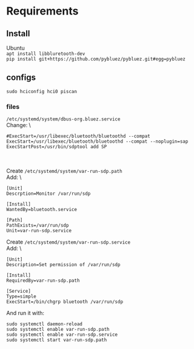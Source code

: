 
# Requirements

## Install
Ubuntu \
`apt install libbluretooth-dev` \
`pip install git+https://github.com/pybluez/pybluez.git#egg=pybluez`

## configs
`sudo hciconfig hci0 piscan`
### files
`/etc/systemd/system/dbus-org.bluez.service` \
Change: \
```
#ExecStart=/usr/libexec/bluetooth/bluetoothd --compat
ExecStart=/usr/libexec/bluetooth/bluetoothd --compat --noplugin=sap
ExecStartPost=/usr/bin/sdptool add SP
```
 \
 \
Create `/etc/systemd/system/var-run-sdp.path` \
Add: \
```
[Unit]
Descrption=Monitor /var/run/sdp

[Install]
WantedBy=bluetooth.service

[Path]
PathExists=/var/run/sdp
Unit=var-run-sdp.service
```

Create `/etc/systemd/system/var-run-sdp.service` \
Add: \
```
[Unit]
Description=Set permission of /var/run/sdp

[Install]
RequiredBy=var-run-sdp.path

[Service]
Type=simple
ExecStart=/bin/chgrp bluetooth /var/run/sdp
```
And run it with:

```
sudo systemctl daemon-reload
sudo systemctl enable var-run-sdp.path
sudo systemctl enable var-run-sdp.service
sudo systemctl start var-run-sdp.path
```
